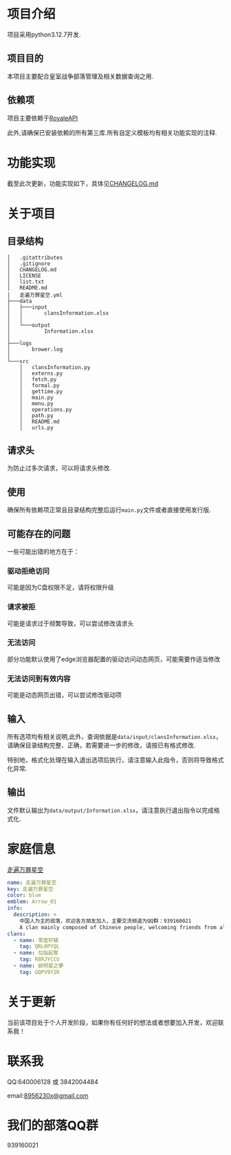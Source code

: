 # 项目介绍
项目采用python3.12.7开发.
## 项目目的
本项目主要配合皇室战争部落管理及相关数据查询之用.
## 依赖项
项目主要依赖于[RoyaleAPI](https://royaleapi.com/ "RoyaleAPI")

此外,请确保已安装依赖的所有第三库.所有自定义模板均有相关功能实现的注释.
# 功能实现
截至此次更新，功能实现如下，具体见[CHANGELOG.md](https://github.com/Arshtyi/RoyaleAnalyze/blob/main/CHANGELOG.md "更新日志")
# 关于项目
## 目录结构
```
│   .gitattributes
│   .gitignore
│   CHANGELOG.md
│   LICENSE
│   list.txt
│   README.md
│   走遍万罪星空.yml
├───data
│   ├───input
│   │       clansInformation.xlsx
│   │       
│   └───output
│           Information.xlsx
│           
├───logs
│       brower.log
│       
└───src
    │   clansInformation.py
    │   externs.py
    │   fetch.py
    │   formal.py
    │   gettime.py
    │   main.py
    │   menu.py
    │   operations.py
    │   path.py
    │   README.md
    │   urls.py
```
## 请求头
为防止过多次请求，可以将请求头修改.
## 使用
确保所有依赖项正常且目录结构完整后运行`main.py`文件或者直接使用发行版.

## 可能存在的问题
一些可能出错的地方在于：
### 驱动拒绝访问
可能是因为C盘权限不足，请将权限升级
### 请求被拒
可能是请求过于频繁导致，可以尝试修改请求头
### 无法访问
部分功能默认使用了edge浏览器配置的驱动访问动态网页，可能需要作适当修改
### 无法访问到有效内容
可能是动态网页出错，可以尝试修改驱动项
## 输入
所有选项均有相关说明,此外，查询依据是`data/input/clansInformation.xlsx`，请确保目录结构完整、正确，若需要进一步的修改，请按已有格式修改.

特别地，格式化处理在输入退出选项后执行，请注意输入此指令，否则将导致格式化异常.
## 输出
文件默认输出为`data/output/Information.xlsx`，请注意执行退出指令以完成格式化.
# 家庭信息
[走遍万罪星空](https://github.com/Arshtyi/RoyaleAnalyze/blob/main/%E8%B5%B0%E9%81%8D%E4%B8%87%E7%BD%AA%E6%98%9F%E7%A9%BA.yml "家庭信息")
```yml
name: 走遍万罪星空
key: 走遍万罪星空
color: blue
emblem: Arrow_01
info:
  description: >
    中国人为主的部落，欢迎各方朋友加入，主要交流频道为QQ群：939160021
    A clan mainly composed of Chinese people, welcoming friends from all sides to join. The main communication channel is QQ group: 939160021
clans:
  - name: 零度轩辕
    tag: QRL0PYQL
  - name: 勾指起誓
    tag: R8RJYCCU
  - name: 啟明星之夢
    tag: GQPV9Y2R
```
# 关于更新
当前该项目处于个人开发阶段，如果你有任何好的想法或者想要加入开发，欢迎联系我！
# 联系我
QQ:640006128 或 3842004484

email:8956230x@gmail.com
# 我们的部落QQ群
939160021